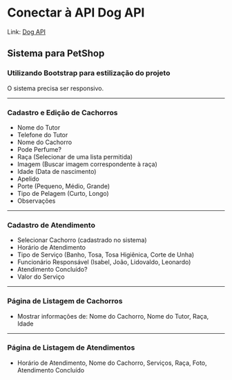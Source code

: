 # Conectar à API Dog API
Link: [Dog API](https://dog.ceo/dog-api/breeds-list)


## Sistema para PetShop

### Utilizando Bootstrap para estilização do projeto
O sistema precisa ser responsivo.

---

### Cadastro e Edição de Cachorros

- Nome do Tutor
- Telefone do Tutor
- Nome do Cachorro
- Pode Perfume?
- Raça (Selecionar de uma lista permitida)
- Imagem (Buscar imagem correspondente à raça)
- Idade (Data de nascimento)
- Apelido
- Porte (Pequeno, Médio, Grande)
- Tipo de Pelagem (Curto, Longo)
- Observações

---

### Cadastro de Atendimento

- Selecionar Cachorro (cadastrado no sistema)
- Horário de Atendimento
- Tipo de Serviço (Banho, Tosa, Tosa Higiênica, Corte de Unha)
- Funcionário Responsável (Isabel, João, Lidovaldo, Leonardo)
- Atendimento Concluído?
- Valor do Serviço

---

### Página de Listagem de Cachorros

- Mostrar informações de: Nome do Cachorro, Nome do Tutor, Raça, Idade

---

### Página de Listagem de Atendimentos

- Horário de Atendimento, Nome do Cachorro, Serviços, Raça, Foto, Atendimento Concluído
